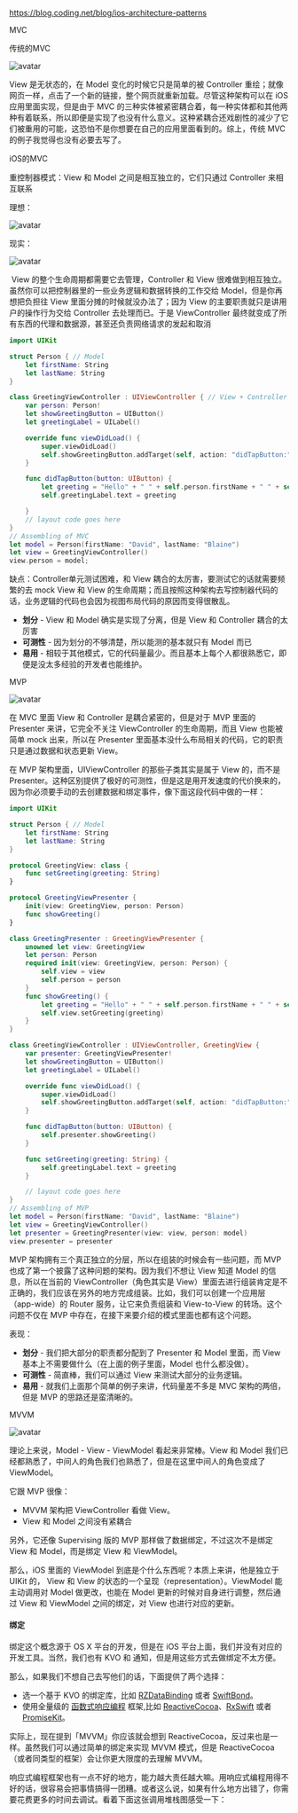https://blog.coding.net/blog/ios-architecture-patterns

MVC

传统的MVC

![avatar](https://dn-coding-net-production-pp.qbox.me/93c3aeab-92c0-4cc0-8344-969b668fe76b.png)



View 是无状态的，在 Model 变化的时候它只是简单的被 Controller 重绘；就像网页一样，点击了一个新的链接，整个网页就重新加载。尽管这种架构可以在 iOS 应用里面实现，但是由于 MVC 的三种实体被紧密耦合着，每一种实体都和其他两种有着联系，所以即便是实现了也没有什么意义。这种紧耦合还戏剧性的减少了它们被重用的可能，这恐怕不是你想要在自己的应用里面看到的。综上，传统 MVC 的例子我觉得也没有必要去写了。

iOS的MVC

重控制器模式：View 和 Model 之间是相互独立的，它们只通过 Controller 来相互联系

理想：

![avatar](https://dn-coding-net-production-pp.qbox.me/8d779f6a-265b-43c3-90be-dc9997b9963d.png)



现实：

![avatar](https://dn-coding-net-production-pp.qbox.me/ad9bafec-2e16-4725-abe5-4e7fde2e0877.png)



 View 的整个生命周期都需要它去管理，Controller 和 View 很难做到相互独立。虽然你可以把控制器里的一些业务逻辑和数据转换的工作交给 Model，但是你再想把负担往 View 里面分摊的时候就没办法了；因为 View 的主要职责就只是讲用户的操作行为交给 Controller 去处理而已。于是 ViewController 最终就变成了所有东西的代理和数据源，甚至还负责网络请求的发起和取消

```swift
import UIKit

struct Person { // Model
    let firstName: String
    let lastName: String
}

class GreetingViewController : UIViewController { // View + Controller
    var person: Person!
    let showGreetingButton = UIButton()
    let greetingLabel = UILabel()

    override func viewDidLoad() {
        super.viewDidLoad()
        self.showGreetingButton.addTarget(self, action: "didTapButton:", forControlEvents: .TouchUpInside)
    }

    func didTapButton(button: UIButton) {
        let greeting = "Hello" + " " + self.person.firstName + " " + self.person.lastName
        self.greetingLabel.text = greeting

    }
    // layout code goes here
}
// Assembling of MVC
let model = Person(firstName: "David", lastName: "Blaine")
let view = GreetingViewController()
view.person = model;
```



缺点：Controller单元测试困难，和 View 耦合的太厉害，要测试它的话就需要频繁的去 mock View 和 View 的生命周期；而且按照这种架构去写控制器代码的话，业务逻辑的代码也会因为视图布局代码的原因而变得很散乱。

- **划分** - View 和 Model 确实是实现了分离，但是 View 和 Controller 耦合的太厉害
- **可测性** - 因为划分的不够清楚，所以能测的基本就只有 Model 而已
- **易用** - 相较于其他模式，它的代码量最少。而且基本上每个人都很熟悉它，即便是没太多经验的开发者也能维护。



MVP

![avatar](https://dn-coding-net-production-pp.qbox.me/d8ad72b3-f150-4988-af6f-0db785c40793.png)



在 MVC 里面 View 和 Controller 是耦合紧密的，但是对于 MVP 里面的 Presenter 来讲，它完全不关注 ViewController 的生命周期，而且 View 也能被简单 mock 出来，所以在 Presenter 里面基本没什么布局相关的代码，它的职责只是通过数据和状态更新 View。

在 MVP 架构里面，UIViewController 的那些子类其实是属于 View 的，而不是 Presenter。这种区别提供了极好的可测性，但是这是用开发速度的代价换来的，因为你必须要手动的去创建数据和绑定事件，像下面这段代码中做的一样：

```swift
import UIKit

struct Person { // Model
    let firstName: String
    let lastName: String
}

protocol GreetingView: class {
    func setGreeting(greeting: String)
}

protocol GreetingViewPresenter {
    init(view: GreetingView, person: Person)
    func showGreeting()
}

class GreetingPresenter : GreetingViewPresenter {
    unowned let view: GreetingView
    let person: Person
    required init(view: GreetingView, person: Person) {
        self.view = view
        self.person = person
    }
    func showGreeting() {
        let greeting = "Hello" + " " + self.person.firstName + " " + self.person.lastName
        self.view.setGreeting(greeting)
    }
}

class GreetingViewController : UIViewController, GreetingView {
    var presenter: GreetingViewPresenter!
    let showGreetingButton = UIButton()
    let greetingLabel = UILabel()

    override func viewDidLoad() {
        super.viewDidLoad()
        self.showGreetingButton.addTarget(self, action: "didTapButton:", forControlEvents: .TouchUpInside)
    }

    func didTapButton(button: UIButton) {
        self.presenter.showGreeting()
    }

    func setGreeting(greeting: String) {
        self.greetingLabel.text = greeting
    }

    // layout code goes here
}
// Assembling of MVP
let model = Person(firstName: "David", lastName: "Blaine")
let view = GreetingViewController()
let presenter = GreetingPresenter(view: view, person: model)
view.presenter = presenter
```

MVP 架构拥有三个真正独立的分层，所以在组装的时候会有一些问题，而 MVP 也成了第一个披露了这种问题的架构。因为我们不想让 View 知道 Model 的信息，所以在当前的 ViewController（角色其实是 View）里面去进行组装肯定是不正确的，我们应该在另外的地方完成组装。比如，我们可以创建一个应用层（app-wide）的 Router 服务，让它来负责组装和 View-to-View 的转场。这个问题不仅在 MVP 中存在，在接下来要介绍的模式里面也都有这个问题。

表现：

- **划分** - 我们把大部分的职责都分配到了 Presenter 和 Model 里面，而 View 基本上不需要做什么（在上面的例子里面，Model 也什么都没做）。
- **可测性** - 简直棒，我们可以通过 View 来测试大部分的业务逻辑。
- **易用** - 就我们上面那个简单的例子来讲，代码量差不多是 MVC 架构的两倍，但是 MVP 的思路还是蛮清晰的。



MVVM



![avatar](https://dn-coding-net-production-pp.qbox.me/1b8ff549-4fa4-489a-adf3-e8ba52e6bb96.png)

理论上来说，Model - View - ViewModel 看起来非常棒。View 和 Model 我们已经都熟悉了，中间人的角色我们也熟悉了，但是在这里中间人的角色变成了 ViewModel。

它跟 MVP 很像：

- MVVM 架构把 ViewController 看做 View。
- View 和 Model 之间没有紧耦合

另外，它还像 Supervising 版的 MVP 那样做了数据绑定，不过这次不是绑定 View 和 Model，而是绑定 View 和 ViewModel。

那么，iOS 里面的 ViewModel 到底是个什么东西呢？本质上来讲，他是独立于 UIKit 的， View 和 View 的状态的一个呈现（representation）。ViewModel 能主动调用对 Model 做更改，也能在 Model 更新的时候对自身进行调整，然后通过 View 和 ViewModel 之间的绑定，对 View 也进行对应的更新。

#### 绑定

绑定这个概念源于 OS X 平台的开发，但是在 iOS 平台上面，我们并没有对应的开发工具。当然，我们也有 KVO 和 通知，但是用这些方式去做绑定不太方便。

那么，如果我们不想自己去写他们的话，下面提供了两个选择：

- 选一个基于 KVO 的绑定库，比如 [RZDataBinding](https://github.com/Raizlabs/RZDataBinding) 或者 [SwiftBond](https://github.com/SwiftBond/Bond)。
- 使用全量级的 [函数式响应编程](https://gist.github.com/JaviLorbada/4a7bd6129275ebefd5a6) 框架,比如 [ReactiveCocoa](https://www.google.co.uk/url?sa=t&rct=j&q=&esrc=s&source=web&cd=1&cad=rja&uact=8&ved=0CB4QFjAAahUKEwj2l6rZv5jJAhUFUhQKHWahCKs&url=https://github.com/ReactiveCocoa/ReactiveCocoa&usg=AFQjCNHM-pOkluiSuPsaVwVujCDTknVFUA&sig2=54zu-ATo8vDMvtXbxZYTvQ)、[RxSwift](https://github.com/ReactiveX/RxSwift/) 或者 [PromiseKit](https://github.com/mxcl/PromiseKit)。

实际上，现在提到「MVVM」你应该就会想到 ReactiveCocoa，反过来也是一样。虽然我们可以通过简单的绑定来实现 MVVM 模式，但是 ReactiveCocoa（或者同类型的框架）会让你更大限度的去理解 MVVM。

响应式编程框架也有一点不好的地方，能力越大责任越大嘛。用响应式编程用得不好的话，很容易会把事情搞得一团糟。或者这么说，如果有什么地方出错了，你需要花费更多的时间去调试。看着下面这张调用堆栈图感受一下：